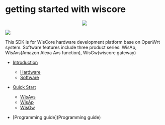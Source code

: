 # getting started with wiscore
<div align=center><img src="https://github.com/sevencheng798/wiscore/raw/master/img/inf_reg_wiscore.png"/></div>

![](https://github.com/sevencheng798/wiscore/raw/master/img/inf_reg_pic1.png)

This SDK is for WisCore hardware development platform base on OpenWrt system. Software features include three product series: WisAp, WisAvs(Amazon Alexa Avs function), WisGw(wiscore gateway)

* [Introduction](Introduction)
  * [Hardware](Hardware)
  * [Software](Software) 

* [Quick Start](QuickStart.md)
  * [WisAvs](WisAvs)
  * [WisAp](WisAp)
  * [WisGw](WisGw)


* [Programming guide](Programming guide)
    
    
